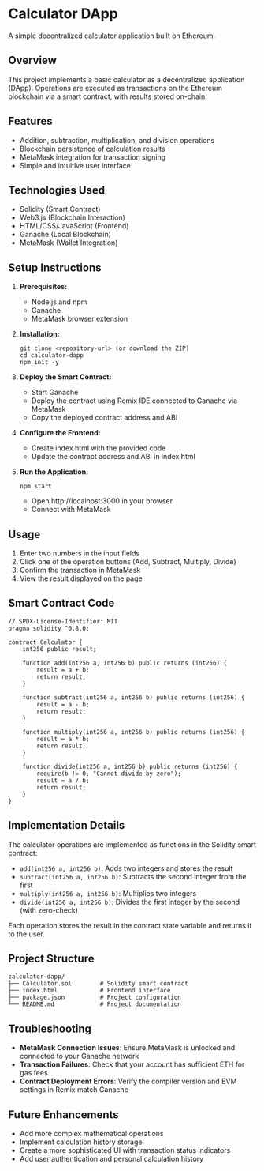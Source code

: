# Calculator DApp

A simple decentralized calculator application built on Ethereum.

## Overview

This project implements a basic calculator as a decentralized application (DApp). Operations are executed as transactions on the Ethereum blockchain via a smart contract, with results stored on-chain.

## Features

- Addition, subtraction, multiplication, and division operations
- Blockchain persistence of calculation results
- MetaMask integration for transaction signing
- Simple and intuitive user interface

## Technologies Used

- Solidity (Smart Contract)
- Web3.js (Blockchain Interaction)
- HTML/CSS/JavaScript (Frontend)
- Ganache (Local Blockchain)
- MetaMask (Wallet Integration)

## Setup Instructions

1. **Prerequisites:**
   - Node.js and npm
   - Ganache
   - MetaMask browser extension

2. **Installation:**
   ```
   git clone <repository-url> (or download the ZIP)
   cd calculator-dapp
   npm init -y
   ```

3. **Deploy the Smart Contract:**
   - Start Ganache
   - Deploy the contract using Remix IDE connected to Ganache via MetaMask
   - Copy the deployed contract address and ABI

4. **Configure the Frontend:**
   - Create index.html with the provided code
   - Update the contract address and ABI in index.html

5. **Run the Application:**
   ```
   npm start
   ```
   - Open http://localhost:3000 in your browser
   - Connect with MetaMask

## Usage

1. Enter two numbers in the input fields
2. Click one of the operation buttons (Add, Subtract, Multiply, Divide)
3. Confirm the transaction in MetaMask
4. View the result displayed on the page

## Smart Contract Code

```solidity
// SPDX-License-Identifier: MIT
pragma solidity ^0.8.0;

contract Calculator {
    int256 public result;

    function add(int256 a, int256 b) public returns (int256) {
        result = a + b;
        return result;
    }

    function subtract(int256 a, int256 b) public returns (int256) {
        result = a - b;
        return result;
    }

    function multiply(int256 a, int256 b) public returns (int256) {
        result = a * b;
        return result;
    }

    function divide(int256 a, int256 b) public returns (int256) {
        require(b != 0, "Cannot divide by zero");
        result = a / b;
        return result;
    }
}
```

## Implementation Details

The calculator operations are implemented as functions in the Solidity smart contract:
- `add(int256 a, int256 b)`: Adds two integers and stores the result
- `subtract(int256 a, int256 b)`: Subtracts the second integer from the first
- `multiply(int256 a, int256 b)`: Multiplies two integers
- `divide(int256 a, int256 b)`: Divides the first integer by the second (with zero-check)

Each operation stores the result in the contract state variable and returns it to the user.

## Project Structure

```
calculator-dapp/
├── Calculator.sol        # Solidity smart contract
├── index.html            # Frontend interface
├── package.json          # Project configuration
└── README.md             # Project documentation
```

## Troubleshooting

- **MetaMask Connection Issues**: Ensure MetaMask is unlocked and connected to your Ganache network
- **Transaction Failures**: Check that your account has sufficient ETH for gas fees
- **Contract Deployment Errors**: Verify the compiler version and EVM settings in Remix match Ganache

## Future Enhancements

- Add more complex mathematical operations
- Implement calculation history storage
- Create a more sophisticated UI with transaction status indicators
- Add user authentication and personal calculation history